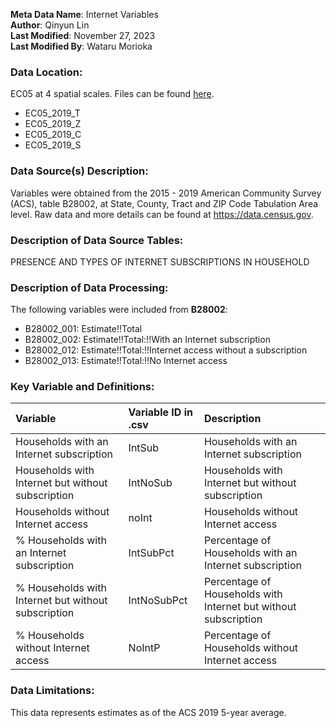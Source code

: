 **Meta Data Name**: Internet Variables  
**Author**: Qinyun Lin  
**Last Modified**: November 27, 2023  
**Last Modified By**: Wataru Morioka  

### Data Location: 
EC05 at 4 spatial scales. Files can be found [here](/data_final).

* EC05_2019_T  
* EC05_2019_Z  
* EC05_2019_C  
* EC05_2019_S  

### Data Source(s) Description:  
Variables were obtained from the 2015 - 2019 American Community Survey (ACS), table B28002, at State, County, Tract and ZIP Code Tabulation Area level. Raw data and more details can be found at https://data.census.gov.

### Description of Data Source Tables:
PRESENCE AND TYPES OF INTERNET SUBSCRIPTIONS IN HOUSEHOLD

### Description of Data Processing: 
The following variables were included from **B28002**:

* B28002_001: Estimate!!Total
* B28002_002: Estimate!!Total:!!With an Internet subscription
* B28002_012: Estimate!!Total:!!Internet access without a subscription
* B28002_013: Estimate!!Total:!!No Internet access

### Key Variable and Definitions:
| Variable | Variable ID in .csv | Description |
|:---------|:--------------------|:------------|
| Households with an Internet subscription  | IntSub | Households with an Internet subscription |
| Households with Internet but without subscription | IntNoSub | Households with Internet but without subscription |
| Households without Internet access | noInt | Households without Internet access |
| % Households with an Internet subscription  | IntSubPct | Percentage of Households with an Internet subscription |
| % Households with Internet but without subscription | IntNoSubPct | Percentage of Households with Internet but without subscription |
| % Households without Internet access | NoIntP | Percentage of Households without Internet access |

### Data Limitations:
This data represents estimates as of the ACS 2019 5-year average.
